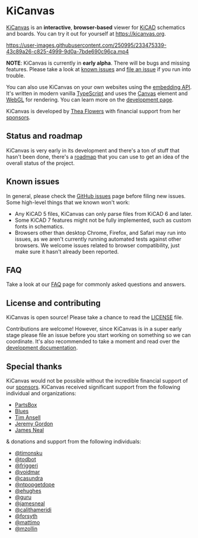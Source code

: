 # KiCanvas

[KiCanvas] is an **interactive**, **browser-based** viewer for [KiCAD] schematics and boards. You can try it out for yourself at https://kicanvas.org.

https://user-images.githubusercontent.com/250995/233475339-43c89a26-c825-4999-9d0a-7bde690c96ca.mp4

**NOTE**: KiCanvas is currently in **early alpha**. There will be bugs and missing features. Please take a look at [known issues](#known-issues) and [file an issue] if you run into trouble.

You can also use KiCanvas on your own websites using the [embedding API]. It's written in modern vanilla [TypeScript] and uses the [Canvas] element and [WebGL] for rendering. You can learn more on the [development page][development documentation].

KiCanvas is developed by [Thea Flowers](https://thea.codes) with financial support from her [sponsors].

[KiCanvas]: https://kicanvas.org
[KiCAD]: https://kicad.org
[file an issue]: https://github.com/theacodes/kicanvas/issues/new/choose
[embedding API]: https://kicanvas.org/embedding
[TypeScript]: https://typescript.dev
[Canvas]: https://developer.mozilla.org/en-US/docs/Web/API/Canvas_API
[WebGL]: https://developer.mozilla.org/en-US/docs/Web/API/WebGL_API
[Thea Flowers]: https://thea.codes
[sponsors]: https://github.com/sponsors/theacodes

## Status and roadmap

KiCanvas is very early in its development and there's a ton of stuff that hasn't been done, there's a [roadmap] that you can use to get an idea of the overall status of the project.

[roadmap]: https://kicanvas.org/roadmap

## Known issues

In general, please check the [GitHub issues] page before filing new issues. Some high-level things that we known won't work:

-   Any KiCAD 5 files, KiCanvas can only parse files from KiCAD 6 and later.
-   Some KiCAD 7 features might not be fully implemented, such as custom fonts in schematics.
-   Browsers other than desktop Chrome, Firefox, and Safari may run into issues, as we aren't currently running automated tests against other browsers. We welcome issues related to browser compatibility, just make sure it hasn't already been reported.

[GitHub issues]: https://github.com/theacodes/kicanvas/issues

## FAQ

Take a look at our [FAQ] page for commonly asked questions and answers.

[FAQ]: https://kicanvas.org/faq

## License and contributing

KiCanvas is open source! Please take a chance to read the [LICENSE](LICENSE.md) file.

Contributions are welcome! However, since KiCanvas is in a super early stage please file an issue before you start working on something so we can coordinate. It's also recommended to take a moment and read over the [development documentation].

[development documentation]: https://kicanvas.org/development

## Special thanks

KiCanvas would not be possible without the incredible financial support of our [sponsors]. KiCanvas received significant support from the following individual and organizations:

-   [PartsBox](https://partsbox.com/)
-   [Blues](https://blues.io/)
-   [Tim Ansell](https://github.com/mithro)
-   [Jeremy Gordon](https://github.com/jeremysf)
-   [James Neal](https://github.com/jamesneal)

& donations and support from the following individuals:

-   [@timonsku](https://github.com/timonsku)
-   [@todbot](https://github.com/todbot)
-   [@friggeri](https://github.com/friggeri)
-   [@voidmar](https://github.com/voidmar)
-   [@casundra](https://github.com/casundra)
-   [@ntpopgetdope](https://github.com/ntpopgetdope)
-   [@ehughes](https://github.com/ehughes)
-   [@guru](https://github.com/guru)
-   [@jamesneal](https://github.com/jamesneal)
-   [@calithameridi](https://github.com/calithameridi)
-   [@forsyth](https://github.com/forsyth)
-   [@mattimo](https://github.com/mattimo)
-   [@mzollin](https://github.com/mzollin)
